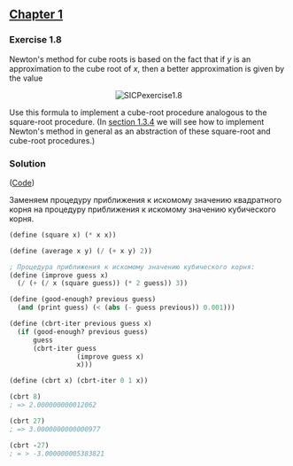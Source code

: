 ## [Chapter 1](../index.md#1-Building-Abstractions-with-Procedures)

### Exercise 1.8

Newton's method for cube roots is based on the fact that if _y_ is an approximation to the cube root of _x_, then a better approximation is given by the value

<p align="center">
  <img src="https://i.ibb.co/vYs4hzy/SICPexercise1-8.png" alt="SICPexercise1.8" title="SICPexercise1.8">
</p>

Use this formula to implement a cube-root procedure analogous to the square-root procedure. (In [section 1.3.4](https://mitpress.mit.edu/sites/default/files/sicp/full-text/book/book-Z-H-12.html#%_sec_1.3.4) we will see how to implement Newton's method in general as an abstraction of these square-root and cube-root procedures.)


### Solution

([Code](../../src/Chapter%201/Exercise%201.08.scm))

Заменяем процедуру приближения к искомому значению квадратного корня на процедуру приближения к искомому значению кубического корня.

```scheme
(define (square x) (* x x))

(define (average x y) (/ (+ x y) 2))

; Процедура приближения к искомому значению кубичеcкого корня:
(define (improve guess x)
  (/ (+ (/ x (square guess)) (* 2 guess)) 3))

(define (good-enough? previous guess)
  (and (print guess) (< (abs (- guess previous)) 0.001)))

(define (cbrt-iter previous guess x)
  (if (good-enough? previous guess)
      guess
      (cbrt-iter guess
                 (improve guess x)
                 x)))

(define (cbrt x) (cbrt-iter 0 1 x))

(cbrt 8)
; => 2.000000000012062

(cbrt 27)
; => 3.0000000000000977

(cbrt -27)
; = > -3.000000005383821
```



